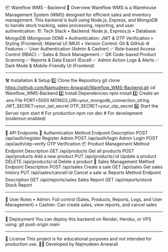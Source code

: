 📦 Wareflow WMS - Backend
🚀 Overview
Wareflow WMS is a Warehouse Management System (WMS) designed for efficient sales and inventory management. This backend is built using Node.js, Express, and MongoDB to handle stock tracking, sales processing, reporting, and user authentication.
🏗️ Tech Stack
•	Backend: Node.js, Express.js
•	Database: MongoDB (Mongoose ODM)
•	Authentication: JWT & OTP Verification
•	Styling (Frontend): Material UI (MUI)
•	Version Control: Git & GitHub
⚙️ Features
✅ User Authentication (Admin & Cashier)
✅ Role-based Access Control (RBAC)
✅ Sales & Stock Management
✅ QR Code-based Product Scanning
✅ Reports & Data Export (Excel)
✅ Admin Action Logs & Alerts
✅ Dark Mode & Mobile-Friendly UI (Frontend)
________________________________________
🛠️ Installation & Setup
1️⃣ Clone the Repository
git clone https://github.com/Najmudeen-Anwarali/Wareflow_WMS-Backend.git
cd Wareflow_WMS-Backend
2️⃣ Install Dependencies
npm install
3️⃣ Create an .env File
PORT=5000
MONGO_URI=your_mongodb_connection_string
JWT_SECRET=your_jwt_secret
OTP_SECRET=your_otp_secret
4️⃣ Start the Server
npm start  # For production
npm run dev  # For development (nodemon enabled)
________________________________________
📌 API Endpoints
🔑 Authentication
Method	Endpoint	Description
POST	/api/auth/register	Register Admin
POST	/api/auth/login	Admin Login
POST	/api/auth/otp-verify	OTP Verification
📦 Product Management
Method	Endpoint	Description
GET	/api/products	Get all products
POST	/api/products	Add a new product
PUT	/api/products/:id	Update a product
DELETE	/api/products/:id	Delete a product
🛒 Sales Management
Method	Endpoint	Description
POST	/api/sales	Create a sale
GET	/api/sales	Get sales history
PUT	/api/sales/cancel/:id	Cancel a sale
📊 Reports
Method	Endpoint	Description
GET	/api/reports/sales	Sales Report
GET	/api/reports/stock	Stock Report
________________________________________
🔐 User Roles
•	Admin: Full control (Sales, Products, Reports, Logs, and User Management)
•	Cashier: Can create sales, view reports, and cancel sales
________________________________________
🚀 Deployment
You can deploy this backend on Render, Heroku, or VPS using:
git push origin main
________________________________________
📝 License
This project is for educational purposes and not intended for production use.
👨‍💻 Developed by Najmudeen Anwarali

